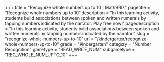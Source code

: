 +++
title = "Recognize whole numbers up to 10 | MathBRIX"
pagetitle = "Recognize whole numbers up to 10"
description = "In this learning activity, students build associations between spoken and written numerals by tapping numbers indicated by the narrator. Play free now!"
pagedescription = "In this learning activity, students build associations between spoken and written numerals by tapping numbers indicated by the narrator."
slug = "recognize-whole-numbers-up-to-10"
url = "/kindergarten/recognize-whole-numbers-up-to-10"
grade = "Kindergarten"
category = "Number Recognition"
gametype = "READ_WRITE_NUM"
subgametype = "REC_WHOLE_NUM_UPTO_10"
+++
